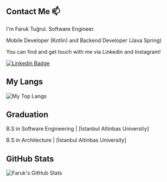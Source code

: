 
## Contact Me 📫

I'm Faruk Tuğrul. Software Engineer.

Mobile Developer (Kotlin) and Backend Developer (Java Spring)

You can find and get touch with me via Linkedin and Instagram!
       
[![Linkedin Badge](https://img.shields.io/badge/faruktgrl-follow%20on%20linkedin-blue?style=for-the-badge&logo=linkedin)](https://www.linkedin.com/in/faruktgrl/)



## My Langs

 <img  src="https://github-readme-stats.vercel.app/api/top-langs/?username=frktgrl&layout=compact&hide=html,css" alt="My Top Langs" />


## Graduation

B.S in Software Engineering |  [İstanbul Altinbas University]

B.S in Architecture         |  [İstanbul Altinbas University]


## GitHub Stats

![Faruk's GitHub Stats](https://github-readme-stats.vercel.app/api?username=frktgrl&show_icons=true)

